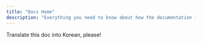 ```yaml
---
title: "Docs Home"
description: "Everything you need to know about how the documentation is organized."
---
```


Translate this doc into Korean, please!
